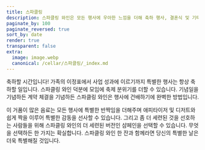 ```yaml
---
title: 스파클링
description: 스파클링 와인은 모든 행사에 우아한 느낌을 더해 축하 행사, 결혼식 및 기타 공식 행사에 완벽하게 어울립니다
paginate_by: 100
paginate_reversed: true
sort_by: date
render: true
transparent: false
extra:
  image: image.webp
  canonical: /cellar/스파클링/_index.md
---
```


축하할 시간입니다! 가족의 이정표에서 사업 성과에 이르기까지 특별한 행사는 항상 축하할 일입니다. 스파클링 와인 덕분에 모임에 축제 분위기를 더할 수 있습니다. 기념일을 기념하든 계약 체결을 기념하든 스파클링 와인은 행사에 건배하기에 완벽한 방법입니다.

이 거품이 많은 음료는 모든 행사에 특별한 반짝임을 더해주며 애피타이저 및 디저트와 쉽게 짝을 이루어 특별한 감동을 선사할 수 있습니다. 그리고 좀 더 세련된 것을 선호하는 사람들을 위해 스파클링 와인의 더 세련된 버전인 샴페인을 선택할 수 있습니다. 무엇을 선택하든 한 가지는 확실합니다. 스파클링 와인 한 잔과 함께라면 당신의 특별한 날은 더욱 특별해질 것입니다.
